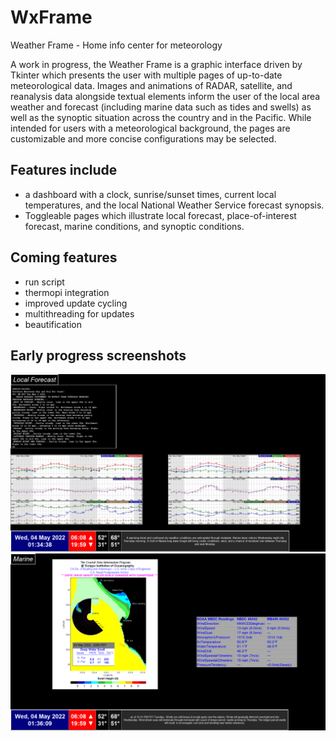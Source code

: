 # WxFrame
 Weather Frame - Home info center for meteorology
 
 A work in progress, the Weather Frame is a graphic interface driven by Tkinter which presents the user with multiple pages of up-to-date meteorological data.  Images and animations of RADAR, satellite, and reanalysis data alongside textual elements inform the user of the local area weather and forecast (including marine data such as tides and swells) as well as the synoptic situation across the country and in the Pacific.  While intended for users with a meteorological background, the pages are customizable and more concise configurations may be selected.
 
## Features include
- a dashboard with a clock, sunrise/sunset times, current local temperatures, and the local National Weather Service forecast synopsis.
- Toggleable pages which illustrate local forecast, place-of-interest forecast, marine conditions, and synoptic conditions.

## Coming features
- run script
- thermopi integration
- improved update cycling
- multithreading for updates
- beautification

## Early progress screenshots

![homepage](img/figures/homepage.png)
![marine](img/figures/marine.png)
